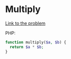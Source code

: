 # Multiply

[Link to the problem](https://www.codewars.com/kata/50654ddff44f800200000004)

PHP:

```php
function multiply($a, $b) {
  return $a * $b;
}
```
